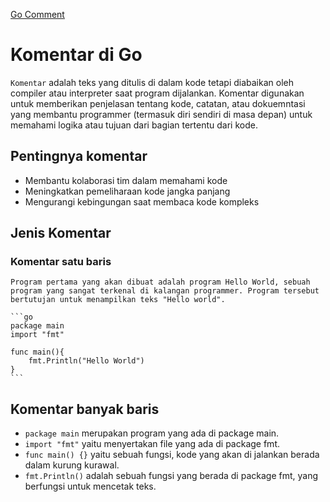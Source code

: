 [Go Comment](../images/go-comment.png)

# Komentar di Go

`Komentar` adalah teks yang ditulis di dalam kode tetapi diabaikan oleh compiler atau interpreter saat program dijalankan. Komentar digunakan untuk memberikan penjelasan tentang kode, catatan, atau dokuemntasi yang membantu programmer (termasuk diri sendiri di masa depan) untuk memahami logika atau tujuan dari bagian tertentu dari kode.

## Pentingnya komentar

- Membantu kolaborasi tim dalam memahami kode
- Meningkatkan pemeliharaan kode jangka panjang
- Mengurangi kebingungan saat membaca kode kompleks

## Jenis Komentar

### Komentar satu baris

    Program pertama yang akan dibuat adalah program Hello World, sebuah program yang sangat terkenal di kalangan programmer. Program tersebut bertutujan untuk menampilkan teks "Hello world".

    ```go
    package main
    import "fmt"

    func main(){
        fmt.Println("Hello World")
    }
    ```

## Komentar banyak baris

- `package main` merupakan program yang ada di package main.
- `import "fmt"` yaitu menyertakan file yang ada di package fmt.
- `func main() {}` yaitu sebuah fungsi, kode yang akan di jalankan berada dalam kurung kurawal.
- `fmt.Println()` adalah sebuah fungsi yang berada di package fmt, yang berfungsi untuk mencetak teks.
